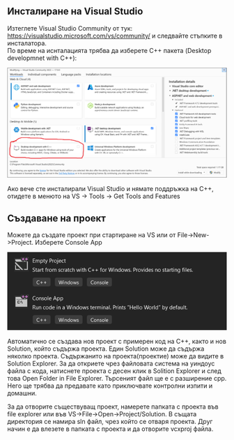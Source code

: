 ## Инсталиране на Visual Studio

Изтеглете Visual Studio Community от тук: https://visualstudio.microsoft.com/vs/community/ и следвайте стъпките в инсталатора.  
По време на иснталацията трябва да изберете C++ пакета (Desktop developmnet with C++):

![](images/installer.png)

Ако вече сте инсталирали Visual Studio и нямате поддръжка на C++, отидете в менюто на VS -> Tools -> Get Tools and Features

## Създаване на проект
Можете да създате проект при стартиране на VS или от File->New->Project. Изберете Console App

![](images/templates.png)

Автоматично се създава нов проект с примерен код на C++, както и нов Solution, който съдържа проекта. Един Solution може да съдържа няколко проекта. Съдържанито на проекта(проектие) може да видите в Solution Еxplorer. За да откриете чрез файловата система на уиндоус файла с кода, натиснете проекта с десен клик в Solition Explorer и след това Open Folder in File Explorer. Търсеният файл ще е с разширение cpp. Него ще трябва да предавате като приключвате контролни изпити и домашни.

За да отворите съществуващ проект, намерете папката с проекта във file explorer или във VS->File->Open->Project/Solution. В същата директория се намира sln файл, чрез който се отваря проекта. Друг начин е да влезете в папката с проекта и да отворите vcxproj файла.

